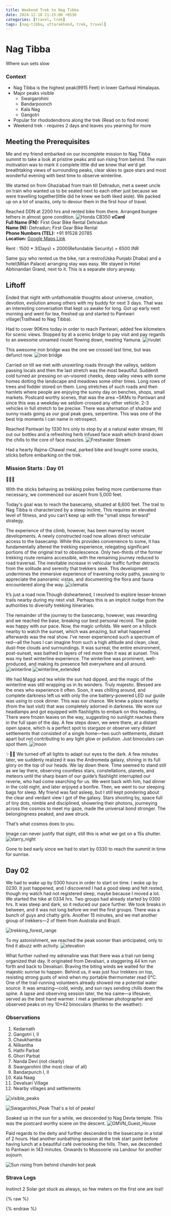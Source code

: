```yaml
---
title: Weekend Trek to Nag Tibba
date: 2024-12-18 21:15:00 +0530
categories: [travel, trek]
tags: [nag-tibba, uttarakhand, trek, travel]
---
```


# Nag Tibba

Where sun sets slow

### Context

- Nag Tibba is the highest peak(9915 Feet) in lower Garhwal Himalayas.
- Major peaks visible
  - Swargarohini
  - Bandarpoonch
  - Kala Nag
  - Gangotri
- Popular for rhododendrons along the trek (Read on to find more)
- Weekend trek - requires 2 days and leaves you yearning for more

## Meeting the Prerequisites

Me and my friend embarked on our incomplete mission to Nag Tibba summit to take a look at pristine peaks and sun rising from behind. The main motivation was to mark it complete little did we knew that we'd get breathtaking views of surrounding peaks, clear skies to gaze stars and most wonderful evening with best time to observe winterline.

We started on from Ghaziabad from train till Dehradun, met a sweet uncle on train who wanted us to be seated next to each other just because we were travelling together(little did he knew we both liked aisle). We packed up on a lot of snacks, only to devour them in the first hour of travel.

Reached DDN at 2200 hrs and rented bike from there. Arranged bungee tethers in almost gone condition.
![Honda CB350](/static/nag-tibba/rented_bike.jpg)
**vCard**  
**Full Name (FN):** First Gear Bike Rental Dehradun  
**Name (N):** Dehradun; First Gear Bike Rental  
**Phone Numbers (TEL):**  +91 91528 20785  
**Location:** [Google Maps Link](https://g.co/kgs/sHbmhr)

Rent : 1500 * 3(Days) + 2000(Refundable Security) = 6500 INR

Same guy who rented us the bike, ran a restro(Uska Punjabi Dhaba) and a hotel(Milan Palace) arranging stay was easy. We stayed in Hotel Abhinandan Grand, next to it. This is a separate story anyway.

## Liftoff

Ended that night with unfathomable thoughts about universe, creation, devotion, evolution among others with my buddy for next 3 days. That was an interesting conversation that kept us awake for long.
Got up early next morning and went for tea, freshed up and started to Pantwari village(Trailhead to Nag Tibba).

Had to cover 90Kms today in order to reach Pantwari, added few kilometers for scenic views. Stopped by at a scenic bridge to pay visit and pay regards to an awesome unnamed rivulet flowing down, meeting Yamuna.
![rivulet](/static/nag-tibba/rivulet.jpg)

This awesome iron bridge was the one we crossed last time, but was defunct now.
![iron bridge](/static/nag-tibba/bridge.jpg)

Carried on till we met with unswirling roads through the valleys, seldom passing locals and then the last stretch was the most beautiful. Suddenlt cold turned air pressing on un-visored cheeks, deep valley views with some homes dotting the landscape and meadows some other times. Long rows of trees and fodder stored on them. Long stretches of such roads and then hamlets where people are enjoying the sunny day on benches, shops, small markets. Postcard worthy scenes, that was the area ~5KMs to Pantwari and since this was a weekday we seldom crossed any other vehicle. 2-3 vehicles in full stretch to be precise. There was alternation of shadow and sunny roads going as our goal peak goes, serpentine. This was one of the best trip moments I can name in retrospect.

Reached Pantwari by 1330 hrs only to stop by at a natural water stream, fill out our bottles and a refreshing herb infused face wash which brand down the chills to the core of face muscles.
![Freshwater Stream](/static/nag-tibba/stream.jpg)

Had a hearty Rajma-Chawal meal, parked bike and bought some snacks, sticks before embarking on the trek.

### Mission Starts : Day 01

🌄🌳🌟

With the sticks behaving as trekking poles feeling more cumbersome than necessary, we commenced our ascent from 5,000 feet.

Today's goal was to reach the basecamp, situated at 6,600 feet. The trail to Nag Tibba is characterized by a steep incline, This requires an elevated level of fitness, and you can’t keep up with the "small steps forward" strategy.

The experience of the climb, however, has been marred by recent developments. A newly constructed road now allows direct vehicular access to the basecamp. While this provides convenience to some, it has fundamentally altered the trekking experience, relegating significant portions of the original trail to obsolescence. Only two-thirds of the former trekking route remains accessible, with the remaining journey reduced to road traversal. The inevitable increase in vehicular traffic further detracts from the solitude and serenity that trekkers seek. This development undermines the immersive experience of traversing rocky paths, pausing to appreciate the panoramic vistas, and documenting the flora and fauna encountered along the way.
![clematis](/static/nag-tibba/herb.jpg)

It’s just a road now.Though disheartened, I resolved to explore lesser-known trails nearby during my next visit. Perhaps this is an implicit nudge from the authorities to diversify trekking itineraries.

The remainder of the journey to the basecamp, however, was rewarding and we reached the base, breaking our best personal record. The guide was happy with our pace. Now, the magic unfolds. We went on a hillock nearby to watch the sunset, which was amazing, but what happened afterwards was the real show. I’ve never experienced such a spectrum of red—all the hues I can imagine from such a high altitude and clean, clear, dust-free clouds and surroundings. It was surreal; the entire environment, post-sunset, was bathed in layers of red more than it was at sunset. This was my best winterline experience. The winterline was prominent, well-produced, and making its presence felt everywhere and all around.
![winterline](/static/nag-tibba/winterline.jpg)
![winterline_extended](/static/nag-tibba/post_sunset_hues.jpg)

We had Maggi and tea while the sun had dipped, and the magic of the winterline was still wrapping us in its wonders. Truly majestic. Blessed are the ones who experience it often. Soon, it was chilling around, and complete darkness left us with only the one battery-powered LED our guide was using to cook dinner. This was our chance. We knew a place nearby (from the last visit) that was completely adorned in darkness. We wore our headlamps and got equipped with flashlights to embark on this heading. There were frozen leaves on the way, suggesting no sunlight reaches there in the full span of the day. A few steps down, we were there, at a distant open space, which is a perfect spot to stargaze or observe very distant settlements that consisted of a single home—two such settlements, distant apart but not contributing to any light glow or pollution. Just binoculars can spot them.
![moon](/static/nag-tibba/moon.jpg)


✨🌌🔭
We turned off all lights to adapt our eyes to the dark. A few minutes later, we suddenly realized it was the Andromeda galaxy, shining in its full glory on the top of our heads. We lay down there. Time seemed to stand still as we lay there, observing countless stars, constellations, planets, and meteors until the sharp beam of our guide’s flashlight interrupted our reverie, who had come searching for us.
We went back with him, had dinner in the cold night, and later enjoyed a bonfire. Then, we went to our sleeping bags for sleep.
My friend was fast asleep, but I still kept pondering about the clear and verdant view I got of the galaxy. Stars shooting by, space full of tiny dots, nimble and disciplined, showering their photons, journeying across the cosmos to meet my gaze, made the universal bond stronger. The belongingness peaked, and awe struck.

That’s what cosmos does to you.

Image can never justify that sight, still this is what we got on a 15s shutter.
![starry_night](/static/nag-tibba/starry_night.jpg)

Gone to bed early since we had to start by 0330 to reach the summit in time for sunrise.

## Day 02

We had to wake up by 0300 hours in order to start on time. I woke up by 0230. It just happened, and I discovered I had a good sleep and felt rested, though my watch had not registered sleep, maybe because I moved a lot. We started the hike at 0334 hrs. Two groups had already started by 0300 hrs. It was steep and dark, so it reduced our pace further. We took breaks in between, and it was not long before we met the first groups.
There was a bunch of guys and chatty girls. Another 15 minutes, and we met another group of trekkers—2 of them from Australia and Brazil.

![trekking_forest_range](/static/nag-tibba/trek_official_start.jpg)

To my astonishment, we reached the peak sooner than anticipated, only to find it abuzz with activity.
![elevation](/static/nag-tibba/9871ft_altimeter.jpg)

What further rushed my adrenaline was that there was a trail run being organized that day. It originated from Devalsari, a staggering 44 km run forth and back to Devalsari.  Braving the biting winds we waited for the majestic sunrise to happen. Behind us, it was just four trekkers on top, resisting strong gusts of wind when my portable thermometer read 0°C. One of the trail-running volunteers already showed me a potential water source. It was amazing—cold, windy, and sun rays sending chills down the spine. A lapse and observing session later, the tea came—a lifesaver, served as the best hand warmer. I met a gentleman photographer and observed peaks on my 10*42 binoculars (thanks to the weather):

### Observations

1. Kedarnath
2. Gangotri I, II
3. Chaukhamba
4. Nilkantha
5. Hathi Parbat
6. Ghori Parbat
7. Nanda Devi (not clearly)
8. Swargarohini (the most clear of all)
9. Bandarpunch I, II
10. Kala Naag
11. Devalsari Village
12. Nearby villages and settlements

![visible_peaks](/static/nag-tibba/peaks.jpg)

![Swagarohini_Peak](/static/nag-tibba/bino.jpg)
That's a lot of peaks!

Soaked up in the sun for a while, we descended to Nag Devta temple. This was the postcard worthy scene on the descent.
![GMVN_Guest_House](/static/nag-tibba/GMVN_Rest_House.jpg)


Paid regards to the deity and further descended to the basecamp in a total of 2 hours. Had another sunbathing session at the trek start point before having lunch at a beautiful café overlooking the hills. Then, we descended to Pantwari in 143 minutes. Onwards to Mussoorie via Landour for another sojourn.

![Sun rising from behind chandni kot peak](/static/nag-tibba/sunrise.jpg)


### Strava Logs

Instinct 2 Solar got stuck as always, so few meters on the first one are lost!

{% raw %}


<div class="strava-embed-placeholder" data-embed-type="activity" data-embed-id="13057824982" data-style="standard" data-from-embed="false"></div>


<div class="strava-embed-placeholder" data-embed-type="activity" data-embed-id="13062812791" data-style="standard" data-from-embed="false"></div>


<div class="strava-embed-placeholder" data-embed-type="activity" data-embed-id="13062816749" data-style="standard" data-from-embed="false"></div>


<div class="strava-embed-placeholder" data-embed-type="activity" data-embed-id="13063267028" data-style="standard" data-from-embed="false"></div>


<script src="https://strava-embeds.com/embed.js"></script>


{% endraw %}

